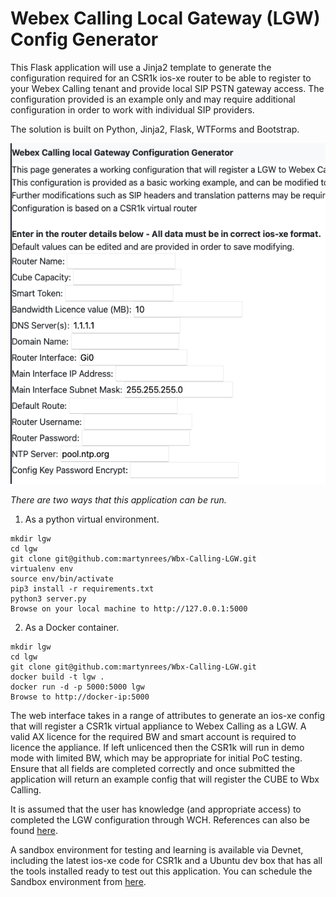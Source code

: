 # Webex Calling Local Gateway (LGW) Config Generator

This Flask application will use a Jinja2 template to generate the configuration required for an CSR1k ios-xe router to be able to register to your Webex Calling tenant and provide local SIP PSTN gateway access.
The configuration provided is an example only and may require additional configuration in order to work with individual SIP providers.

The solution is built on Python, Jinja2, Flask, WTForms and Bootstrap.

![GUI](lgw.png)

*There are two ways that this application can be run.*
1. As a python virtual environment.
```
mkdir lgw
cd lgw
git clone git@github.com:martynrees/Wbx-Calling-LGW.git
virtualenv env
source env/bin/activate
pip3 install -r requirements.txt
python3 server.py
Browse on your local machine to http://127.0.0.1:5000
```
2. As a Docker container.
```
mkdir lgw
cd lgw
git clone git@github.com:martynrees/Wbx-Calling-LGW.git
docker build -t lgw .
docker run -d -p 5000:5000 lgw
Browse to http://docker-ip:5000 
```

The web interface takes in a range of attributes to generate an ios-xe config that will register a CSR1k virtual appliance to Webex Calling as a LGW.
A valid AX licence for the required BW and smart account is required to licence the appliance. If left unlicenced then the CSR1k will run in demo mode with limited BW, which may be appropriate for initial PoC testing.
Ensure that all fields are completed correctly and once submitted the application will return an example config that will register the CUBE to Wbx Calling.

It is assumed that the user has knowledge (and appropriate access) to completed the LGW configuration through WCH. References can also be found [here](https://help.webex.com/en-us/32gfts/Webex-Calling-Configuration-Workflow#Overview-of-Webex-Calling).



A sandbox environment for testing and learning is available via Devnet, including the latest ios-xe code for CSR1k and a Ubuntu dev box that has all the tools installed ready to test out this application. You can schedule the Sandbox environment from [here](https://devnetsandbox.cisco.com/RM/Diagram/Index/a5823504-3391-47cc-93a4-8bcadc701839?diagramType=Topology).
